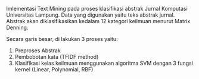 Imlementasi Text Mining pada proses klasifikasi abstrak Jurnal Komputasi Universitas Lampung. Data yang digunakan yaitu teks abstrak jurnal. Abstrak akan diklasifikasikan kedalam 12 kategori keilmuan menurut Matrix Denning.

Secara garis besar, di lakukan 3 proses yaitu:
1. Preproses Abstrak 
2. Pembobotan kata (TFIDF method)
3. Klasifikasi kelas keilmuan menggunakan algoritma SVM dengan 3 fungsi kernel (Linear, Polynomial, RBF) 
